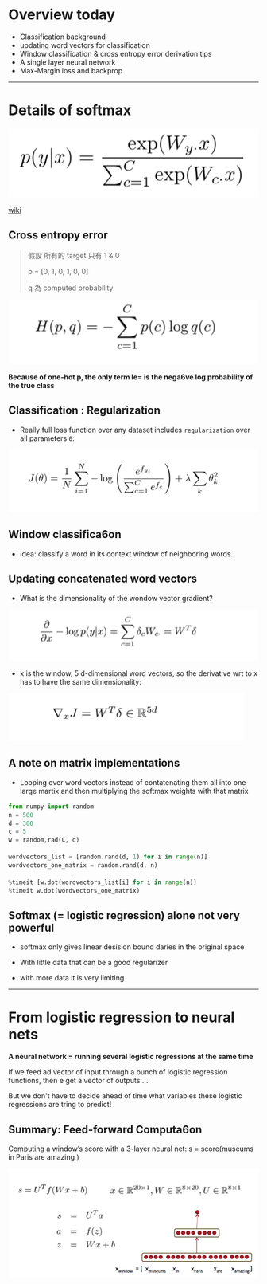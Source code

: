 # Overview today

- Classification background
- updating word vectors for classification
- Window classification & cross entropy error derivation tips
- A single layer neural network
- Max-Margin loss and backprop


---

# Details of softmax

![](https://github.com/jneo8/CS224n/blob/master/images/l4_1.png?raw=true)

[wiki](https://zh.wikipedia.org/wiki/Softmax函数)

##  Cross entropy error

> 假設 所有的 target 只有 1 & 0
> 
> p = [0, 1, 0, 1, 0, 0]
> 
> q 為 computed probability 


![](https://github.com/jneo8/CS224n/blob/master/images/l4_2.png?raw=true)


**Because of one-hot p, the only term le= is the nega6ve log probability of the true class**


##  Classification : Regularization

- Really full loss function over any dataset includes `regularization` over all parameters `0`:

![](https://github.com/jneo8/CS224n/blob/master/images/l4_3.png?raw=true)

##  Window classifica6on

- idea: classify a word in its context window of neighboring words.

##  Updating concatenated word vectors

- What is the dimensionality of the wondow vector gradient?

![](https://github.com/jneo8/CS224n/blob/master/images/l4_4.png?raw=true)

- x is the window, 5 d-dimensional word vectors, so the derivative wrt to x has to have the same dimensionality:


![](https://github.com/jneo8/CS224n/blob/master/images/l4_5.png?raw=true)


##  A note on matrix implementations

- Looping over word vectors instead of contatenating them all into one large martix and then multiplying the softmax weights with that matrix

```python
from numpy import random
n = 500
d = 300
c = 5
w = random,rad(C, d)

wordvectors_list = [random.rand(d, 1) for i in range(n)]
wordvectors_one_matrix = random.rand(d, n)

%timeit [w.dot(wordvectors_list[i] for i in range(n)]
%timeit w.dot(wordvectors_one_matrix)
```

##  Softmax (= logistic regression) alone not very powerful

- softmax only gives linear desision bound daries in the original space

- With little data that can be a good regularizer
- with more data it is very limiting


---


# From logistic regression to neural nets

**A neural network = running several logistic regressions at the same time**

If we feed ad vector of input through a bunch of logistic regression functions, then e get a vector of outputs ...

But we don't have to decide ahead of time what variables these logistic regressions are tring to predict!


## Summary: Feed-forward Computa6on
Computing a window’s score with a 3-layer neural net: s = score(museums in Paris are amazing )


![](https://github.com/jneo8/CS224n/blob/master/images/l4_6.png?raw=true)














